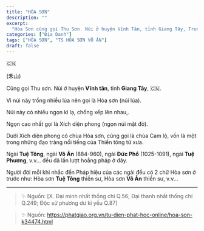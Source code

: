 ```yaml
---
title: "HÒA SƠN"
description: ""
excerpt:
  "Hòa Sơn cũng gọi Thu Sơn. Núi ở huyện Vĩnh Tân, tỉnh Giang Tây, Trung Quốc. TS HÒA SƠN VÔ ÂN đã từng hoằng pháp ở đây"
categories: ["Địa Danh"]
tags: ["HÒA SƠN", "TS HÒA SƠN VÔ ÂN"]
draft: false
---
```


🇨🇳

(禾山) 

Cũng gọi Thu sơn. Núi ở huyện **Vĩnh tân**, tỉnh **Giang Tây**, 🇨🇳. 

Vì núi này trồng nhiều lúa nên gọi là Hòa sơn (núi lúa). 

Núi này có nhiều ngọn kì lạ, chồng xếp lên nhau,.

Ngọn cao nhất gọi là Xích diện phong (ngọn núi mặt đỏ). 

Dưới Xích diện phong có chùa Hòa sơn, cũng gọi là chùa Cam lộ, vốn là một trong những đạo tràng nổi tiếng của Thiền tông từ xưa. 

Ngài **Tuệ Tông**, ngài **Vô Ân** (884-960), ngài **Đức Phổ** (1025-1091), ngài **Tuệ Phương**, v.v... đều đã lần lượt hoằng pháp ở đây. 

Người đời mỗi khi nhắc đến Pháp hiệu của các ngài đều có 2 chữ Hòa sơn ở trước như: Hòa sơn **Tuệ Tông** thiền sư, Hòa sơn **Vô Ân** thiền sư, v.v... 

***

> ✨ Nguồn: [X. Đại minh nhất thống chí Q.56; Đại thanh nhất thống chí Q.249; Độc sử phương dư kỉ yếu Q.87]

> ✨ Nguồn: https://phatgiao.org.vn/tu-dien-phat-hoc-online/hoa-son-k34474.html